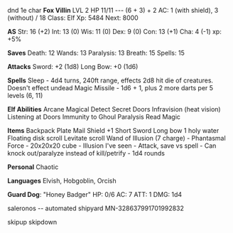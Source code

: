 dnd 1e char
**Fox Villin** LVL 2
HP 11/11 --- (6 + 3) + 2
AC: 1 (with shield), 3 (without) / 18
Class: Elf
Xp: 5484
Next: 8000

**AS**
Str: 16 (+2)
Int: 13 (0)
Wis: 11 (0)
Dex:  9 (0)
Con: 13 (+1)
Cha:  4 (-1)
xp: +5%

**Saves**
Death: 12
Wands: 13
Paralysis: 13
Breath: 15
Spells: 15

**Attacks**
Sword: +2 (1d8)
Long Bow: +0 (1d6)

**Spells**
Sleep - 4d4 turns, 240ft range, effects 2d8 hit die of creatures. Doesn't effect undead
Magic Missile - 1d6 + 1, plus 2 more darts per 5 levels (6, 11)

**Elf Abilities** 
Arcane Magical
Detect Secret Doors
Infravision (heat vision)
Listening at Doors
Immunity to Ghoul Paralysis
Read Magic

**Items**
Backpack
Plate Mail
Shield +1
Short Sword
Long bow
1 holy water
Floating disk scroll
Levitate scroll
Wand of Illusion (7 charge) - Phantasmal Force - 20x20x20 cube - Illusion I've seen - Attack, save vs spell - Can knock out/paralyze instead of kill/petrify - 1d4 rounds


**Personal**
Chaotic

**Languages**
Elvish, Hobgoblin, Orcish

**Guard Dog**: "Honey Badger"
HP: 0/6 AC: 7 ATT: 1 DMG: 1d4


saleronos -- automated shipyard
MN-328637991701992832

skipup
skipdown